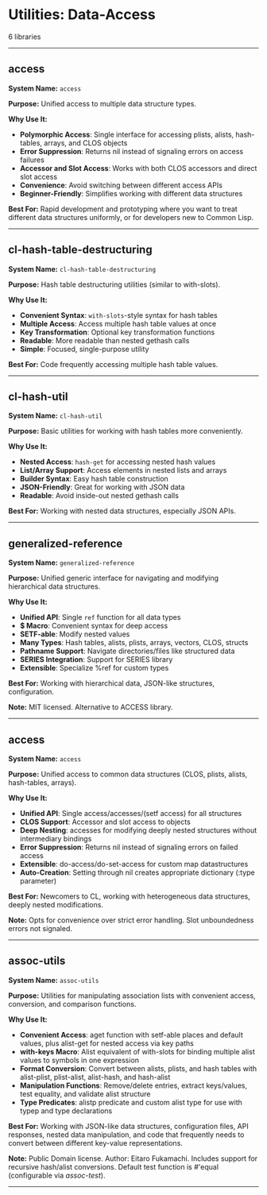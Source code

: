 # Utilities: Data-Access

6 libraries

---

## access

**System Name:** `access`

**Purpose:** Unified access to multiple data structure types.

**Why Use It:**
- **Polymorphic Access**: Single interface for accessing plists, alists, hash-tables, arrays, and CLOS objects
- **Error Suppression**: Returns nil instead of signaling errors on access failures
- **Accessor and Slot Access**: Works with both CLOS accessors and direct slot access
- **Convenience**: Avoid switching between different access APIs
- **Beginner-Friendly**: Simplifies working with different data structures

**Best For:** Rapid development and prototyping where you want to treat different data structures uniformly, or for developers new to Common Lisp.

---


## cl-hash-table-destructuring

**System Name:** `cl-hash-table-destructuring`

**Purpose:** Hash table destructuring utilities (similar to with-slots).

**Why Use It:**
- **Convenient Syntax**: `with-slots`-style syntax for hash tables
- **Multiple Access**: Access multiple hash table values at once
- **Key Transformation**: Optional key transformation functions
- **Readable**: More readable than nested gethash calls
- **Simple**: Focused, single-purpose utility

**Best For:** Code frequently accessing multiple hash table values.

---


## cl-hash-util

**System Name:** `cl-hash-util`

**Purpose:** Basic utilities for working with hash tables more conveniently.

**Why Use It:**
- **Nested Access**: `hash-get` for accessing nested hash values
- **List/Array Support**: Access elements in nested lists and arrays
- **Builder Syntax**: Easy hash table construction
- **JSON-Friendly**: Great for working with JSON data
- **Readable**: Avoid inside-out nested gethash calls

**Best For:** Working with nested data structures, especially JSON APIs.

---


## generalized-reference

**System Name:** `generalized-reference`

**Purpose:** Unified generic interface for navigating and modifying hierarchical data structures.

**Why Use It:**
- **Unified API**: Single `ref` function for all data types
- **$ Macro**: Convenient syntax for deep access
- **SETF-able**: Modify nested values
- **Many Types**: Hash tables, alists, plists, arrays, vectors, CLOS, structs
- **Pathname Support**: Navigate directories/files like structured data
- **SERIES Integration**: Support for SERIES library
- **Extensible**: Specialize %ref for custom types

**Best For:** Working with hierarchical data, JSON-like structures, configuration.

**Note:** MIT licensed. Alternative to ACCESS library.

---


## access

**System Name:** `access`

**Purpose:** Unified access to common data structures (CLOS, plists, alists, hash-tables, arrays).

**Why Use It:**
- **Unified API**: Single access/accesses/(setf access) for all structures
- **CLOS Support**: Accessor and slot access to objects
- **Deep Nesting**: accesses for modifying deeply nested structures without intermediary bindings
- **Error Suppression**: Returns nil instead of signaling errors on failed access
- **Extensible**: do-access/do-set-access for custom map datastructures
- **Auto-Creation**: Setting through nil creates appropriate dictionary (:type parameter)

**Best For:** Newcomers to CL, working with heterogeneous data structures, deeply nested modifications.

**Note:** Opts for convenience over strict error handling. Slot unboundedness errors not signaled.

---


## assoc-utils

**System Name:** `assoc-utils`

**Purpose:** Utilities for manipulating association lists with convenient access, conversion, and comparison functions.

**Why Use It:**
- **Convenient Access**: aget function with setf-able places and default values, plus alist-get for nested access via key paths
- **with-keys Macro**: Alist equivalent of with-slots for binding multiple alist values to symbols in one expression
- **Format Conversion**: Convert between alists, plists, and hash tables with alist-plist, plist-alist, alist-hash, and hash-alist
- **Manipulation Functions**: Remove/delete entries, extract keys/values, test equality, and validate alist structure
- **Type Predicates**: alistp predicate and custom alist type for use with typep and type declarations

**Best For:** Working with JSON-like data structures, configuration files, API responses, nested data manipulation, and code that frequently needs to convert between different key-value representations.

**Note:** Public Domain license. Author: Eitaro Fukamachi. Includes support for recursive hash/alist conversions. Default test function is #'equal (configurable via *assoc-test*).

---



